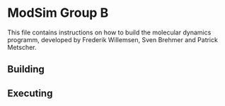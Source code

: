 # ModSim Group B

This file contains instructions on how to build the molecular dynamics programm, developed by Frederik Willemsen, Sven Brehmer and Patrick Metscher.

## Building



## Executing